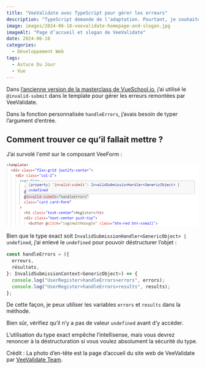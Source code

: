 ```yaml
---
title: "VeeValidate avec TypeScript pour gérer les erreurs"
description: "TypeScript demande de l’adaptation. Pourtant, je souhaite partager une astuce sur l’utilisation de la bibliothèque avec TypeScript."
image: images/2024-06-18-veevalidate-homepage-and-slogan.jpg
imageAlt: "Page d’accueil et slogan de VeeValidate"
date: 2024-06-18
categories:
  - Développement Web
tags:
  - Astuce Du Jour
  - Vue
---
```


Dans [l’ancienne version de la masterclass de VueSchool.io](https://vueschool.io/courses/the-vuejs-3-options-api-master-class), j’ai utilisé le `@invalid-submit` dans le template pour gérer les erreurs remontées par VeeValidate.

Dans la fonction personnalisée `handleErrors`, j’avais besoin de typer l’argument d’entrée.

## Comment trouver ce qu’il fallait mettre ?

J’ai survolé l’_emit_ sur le composant VeeForm :

![Exemple de code avec infobulle](images/code-example-with-tooltip.png)

Bien que le type exact soit `InvalidSubmissionHandler<GenericObject> | undefined`, j’ai enlevé le `undefined` pour pouvoir déstructurer l’objet :

```ts
const handleErrors = ({
  erreurs,
  résultats,
}: InvalidSubmissionContext<GenericObject>) => {
  console.log("UserRegister>handleErrors>errors", errors);
  console.log("UserRegister>handleErrors>results", results);
};
```

De cette façon, je peux utiliser les variables `errors` et `results` dans la méthode.

Bien sûr, vérifiez qu’il n’y a pas de valeur `undefined` avant d’y accéder.

L’utilisation du type exact empêche l’intellisense, mais vous devrez renoncer à la déstructuration si vous voulez absolument la sécurité du type.

Crédit : La photo d’en-tête est la page d’accueil du site web de VeeValidate par [VeeValidate Team](https://vee-validate.logaretm.com/v4/).
